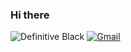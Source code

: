### Hi there 
![Definitive Black](https://user-images.githubusercontent.com/129570629/229404774-02c88ef5-666e-4f7b-b957-e48cfd6d14bb.png)
[![Gmail](https://img.shields.io/badge/-GMAIL-D14836?style=for-the-badge&logo=gmail&logoColor=white)](mailto:ingbairongarita@gmail.com)
